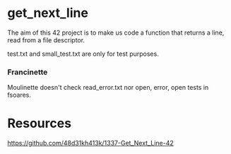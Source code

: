 # get_next_line
The aim of this 42 project is to make us code a function that returns a line, read from a file descriptor.

test.txt and small_test.txt are only for test purposes.

### Francinette
Moulinette doesn't check read_error.txt nor open, error, open tests in fsoares.

# Resources
https://github.com/48d31kh413k/1337-Get_Next_Line-42
